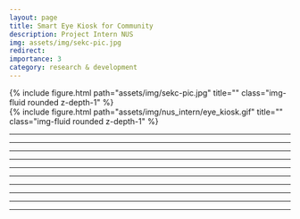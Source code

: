 ```yaml
---
layout: page
title: Smart Eye Kiosk for Community
description: Project Intern NUS
img: assets/img/sekc-pic.jpg
redirect:
importance: 3
category: research & development
---
```



<div class="col-sm mt-3 mt-md-0">
    {% include figure.html path="assets/img/sekc-pic.jpg" title="" class="img-fluid rounded z-depth-1" %}
</div>
<div class="col-sm-6 mt-3 mt-md-0">
    {% include figure.html path="assets/img/nus_intern/eye_kiosk.gif" title="" class="img-fluid rounded z-depth-1" %}
</div>

---

---

---

---

---

---

---

---

---

---
